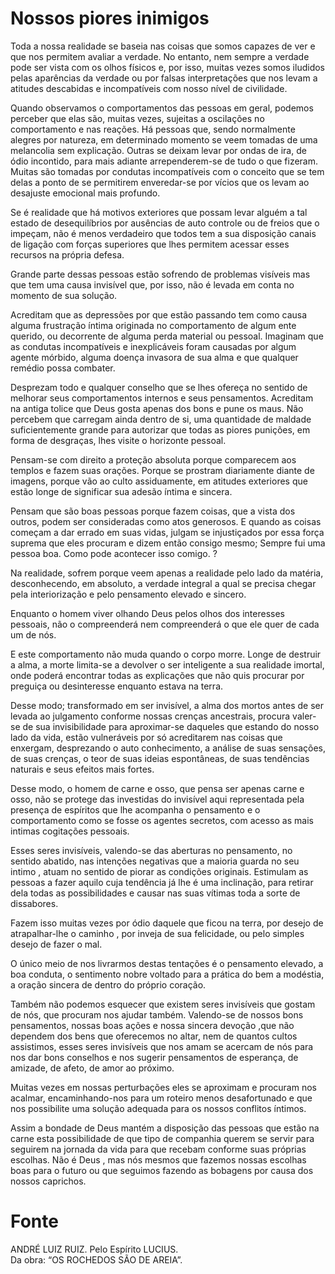 # Nossos piores inimigos

Toda a nossa realidade se baseia nas coisas que somos capazes de ver e que nos permitem avaliar a verdade. No entanto, nem sempre a verdade pode ser vista com os olhos físicos e, por isso, muitas vezes somos iludidos pelas aparências da verdade ou por falsas interpretações que nos levam a atitudes descabidas e incompatíveis com nosso nível de civilidade. 

Quando observamos o comportamentos das pessoas em geral, podemos perceber que elas são, muitas vezes, sujeitas a oscilações no comportamento e nas reações. Há pessoas que, sendo normalmente alegres por natureza, em determinado momento se veem tomadas de uma melancolia sem explicação. Outras se deixam levar por ondas de ira, de ódio incontido, para mais adiante arrependerem-se de tudo o que fizeram. Muitas são tomadas por condutas incompatíveis com o conceito que se tem delas a ponto de se permitirem enveredar-se por vícios que os levam ao desajuste emocional mais profundo.

Se é realidade que há motivos exteriores que possam levar alguém a tal estado de desequilíbrios por ausências de auto controle ou de freios que o impeçam, não é menos verdadeiro que todos tem a sua disposição canais de ligação com forças superiores que lhes permitem acessar esses recursos na própria defesa.

Grande parte dessas pessoas estão sofrendo de problemas visíveis mas que tem uma causa invisível que, por isso, não é levada em conta no momento de sua solução.

Acreditam que as depressões por que estão passando tem como causa alguma frustração íntima originada no comportamento de algum ente querido, ou decorrente de alguma perda material ou pessoal. Imaginam que as condutas incompatíveis e inexplicáveis foram causadas por algum agente mórbido, alguma doença invasora de sua alma e que qualquer remédio possa combater.

Desprezam todo e qualquer conselho que se lhes ofereça no sentido de melhorar seus comportamentos internos e seus pensamentos. Acreditam na antiga tolice que Deus gosta apenas dos bons e pune os maus. Não percebem que carregam ainda dentro de si, uma quantidade de maldade suficientemente grande para autorizar que todas as piores punições, em forma de desgraças, lhes visite o horizonte pessoal.

Pensam-se com direito a proteção absoluta porque comparecem aos templos e fazem suas orações. Porque se prostram diariamente diante de imagens, porque vão ao culto assiduamente, em atitudes exteriores que estão longe de significar sua adesão íntima e sincera.

Pensam que são boas pessoas porque fazem coisas, que a vista dos outros, podem ser consideradas como atos generosos. E quando as coisas começam a dar errado em suas vidas, julgam se injustiçados por essa força suprema que eles procuram e dizem então consigo mesmo; Sempre fui uma pessoa boa. Como pode acontecer isso comigo. ?

Na realidade, sofrem porque veem apenas a realidade pelo lado da matéria, desconhecendo, em absoluto, a verdade integral a qual se precisa chegar pela interiorização e pelo pensamento elevado e sincero.

Enquanto o homem viver olhando Deus pelos olhos dos interesses pessoais, não o compreenderá nem compreenderá o que ele quer de cada um de nós.

E este comportamento não muda quando o corpo morre. Longe de destruir a alma, a morte limita-se a devolver o ser inteligente a sua realidade imortal, onde poderá encontrar todas as explicações que não quis procurar por preguiça ou desinteresse enquanto estava na terra.

Desse modo; transformado em ser invisível, a alma dos mortos antes de ser levada ao julgamento conforme nossas crenças ancestrais, procura valer-se de sua invisibilidade para aproximar-se daqueles que estando do nosso lado da vida, estão vulneráveis por só acreditarem nas coisas que enxergam, desprezando o auto conhecimento, a análise de suas sensações, de suas crenças, o teor de suas ideias espontâneas, de suas tendências naturais e seus efeitos mais fortes.

Desse modo, o homem de carne e osso, que pensa ser apenas carne e osso, não se protege das investidas do invisível aqui representada pela presença de espíritos que lhe acompanha o pensamento e o comportamento como se fosse os agentes secretos, com acesso as mais intimas cogitações pessoais.

Esses seres invisíveis, valendo-se das aberturas no pensamento, no sentido abatido, nas intenções negativas que a maioria guarda no seu intimo , atuam no sentido de piorar as condições originais. Estimulam as pessoas a fazer aquilo cuja tendência já lhe é uma inclinação, para retirar dela todas as possibilidades e causar nas suas vítimas toda a sorte de dissabores.

Fazem isso muitas vezes por ódio daquele que ficou na terra, por desejo de atrapalhar-lhe o caminho , por inveja de sua felicidade, ou pelo simples desejo de fazer o mal.

O único meio de nos livrarmos destas tentações é o pensamento elevado, a boa conduta, o sentimento nobre voltado para a prática do bem a modéstia, a oração sincera de dentro do próprio coração.

Também não podemos esquecer que existem seres invisíveis que gostam de nós, que procuram nos ajudar também. Valendo-se de nossos bons pensamentos, nossas boas ações e nossa sincera devoção ,que não dependem dos bens que oferecemos no altar, nem de quantos cultos assistimos, esses seres invisíveis que nos amam se acercam de nós para nos dar bons conselhos e nos sugerir pensamentos de esperança, de amizade, de afeto, de amor ao próximo.

Muitas vezes em nossas perturbações eles se aproximam e procuram nos acalmar, encaminhando-nos para um roteiro menos desafortunado e que nos possibilite uma solução adequada para os nossos conflitos íntimos.

Assim a bondade de Deus mantém a disposição das pessoas que estão na carne esta possibilidade de que tipo de companhia querem se servir para seguirem na jornada da vida para que recebam conforme suas próprias escolhas. Não é Deus , mas nós mesmos que fazemos nossas escolhas boas para o futuro ou que seguimos fazendo as bobagens por causa dos nossos caprichos.

# Fonte
ANDRÉ LUIZ RUIZ. Pelo Espírito LUCIUS.  
Da obra: “OS ROCHEDOS SÃO DE AREIA”.  